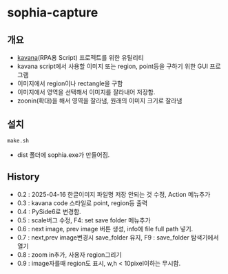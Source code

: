 # sophia-capture

## 개요

- [kavana](https://github.com/KimDoYoung/kavana)(RPA용 Script) 프로젝트를 위한 유틸리티
- kavana script에서 사용할 이미지 또는 region, point등을 구하기 위한 GUI 프로그램
- 이미지에서 region이나 rectangle을 구함
- 이미지에서 영역을 선택해서 이미지를 잘라내어 저장함.
- zoonin(확대)을 해서 영역을 잘라냄, 원래의 이미지 크기로 잘라냄

## 설치

```bash
make.sh
```
- dist 폴더에 sophia.exe가 만들어짐.

## History

- 0.2 : 2025-04-16 한글이미지 파일명 저장 안되는 것 수정, Action 메뉴추가
- 0.3 : kavana code 스타일로 point, region등 출력
- 0.4 : PySide6로 변경함.
- 0.5 : scale버그 수정, F4: set save folder 메뉴추가
- 0.6 : next image, prev image 버튼 생성, info에 file full path 넣기.
- 0.7 : next,prev image변경시 save_folder 유지, F9 : save_folder 탐색기에서 열기
- 0.8 : zoom in추가, 사용자 region그리기
- 0.9 : image자를때 region도 표시, w,h < 10pixel이하는 무시함.
